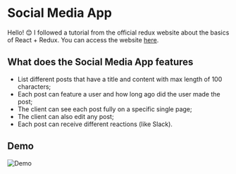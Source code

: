 # Social Media App

Hello! 😊
I followed a tutorial from the official redux website about the basics of React + Redux. You can access the website [here](https://redux.js.org/tutorials/essentials/part-1-overview-concepts).

## What does the Social Media App features

  - List different posts that have a title and content with max length of 100 characters;
  - Each post can feature a user and how long ago did the user made the post;
  - The client can see each post fully on a specific single page;
  - The client can also edit any post;
  - Each post can receive different reactions (like Slack).
 

## Demo

![Demo](https://filebin.net/44kbe8qwc6kr7eei/SocialMediaapp.gif?t=6ly3lrho)
